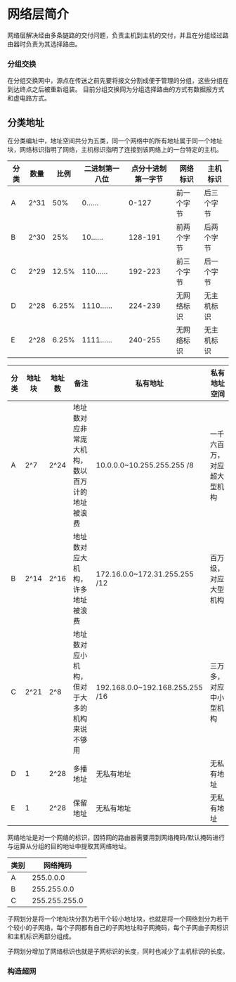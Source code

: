 # 网络层简介
网络层解决经由多条链路的交付问题，负责主机到主机的交付，并且在分组经过路由器时负责为其选择路由。

### 分组交换
在分组交换网中，源点在传送之前先要将报文分割成便于管理的分组，这些分组在到达终点之后被重新组装。
目前分组交换网为分组选择路由的方式有数据报方式和虚电路方式。



## 分类地址

在分类编址中，地址空间共分为五类，同一个网络中的所有地址属于同一个地址块，网络标识指明了网络，主机标识指明了连接到该网络上的一台特定的主机。

|分类|数量|比例|二进制第一八位|点分十进制第一字节|网络标识|主机标识|
|---|---|---|---|---|---|---|
|A|2^31|50%|0……|0-127|前一个字节|后三个字节|
|B|2^30|25%|10……|128-191|前两个字节|后两个字节|
|C|2^29|12.5%|110……|192-223|前三个字节|后一个字节|
|D|2^28|6.25%|1110……|224-239|无网络标识|无主机标识|
|E|2^28|6.25%|1111……|240-255|无网络标识|无主机标识|


|分类|地址块|地址数|备注|私有地址|私有地址空间|
|---|---|---|---|---|---|
|A|2^7|2^24|地址数对应非常庞大机构，数以百万计的地址被浪费|10.0.0.0~10.255.255.255 /8|一千六百万，对应超大型机构|
|B|2^14|2^16|地址数对应大机构，许多地址被浪费| 172.16.0.0~172.31.255.255 /12|百万级，对应大型机构|
|C|2^21|2^8|地址数对应小机构，但对于大多的机构来说不够用|192.168.0.0~192.168.255.255 /16|三万多，对应中小型机构|
|D|1|2^28|多播地址|无私有地址|无私有地址|
|E|1|2^28|保留地址|无私有地址|无私有地址|


网络地址是对一个网络的标识，因特网的路由器需要用到网络掩码/默认掩码进行与运算从分组的目的地址中提取其网络地址。

|类别|网络掩码|
|---|---|
|A|255.0.0.0|
|B|255.255.0.0|
|C|255.255.255.0|




子网划分是将一个地址块分割为若干个较小地址块，也就是将一个网络划分为若干个较小的子网络，每个子网都有自己的子网地址和子网掩码，每个子网由子网标识和主机标识两部分组成。

子网划分增加了网络标识也就是子网标识的长度，同时也减少了主机标识的长度。





### 构造超网


